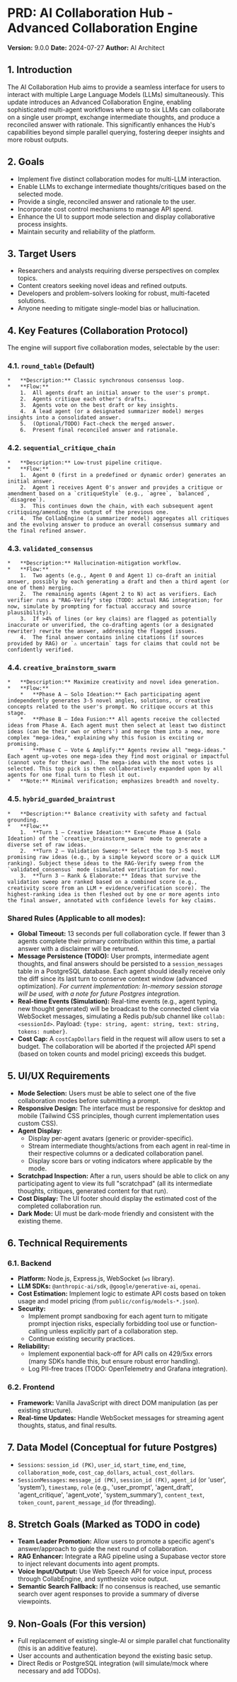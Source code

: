 # PRD: AI Collaboration Hub - Advanced Collaboration Engine

**Version:** 9.0.0
**Date:** 2024-07-27
**Author:** AI Architect

## 1. Introduction

The AI Collaboration Hub aims to provide a seamless interface for users to interact with multiple Large Language Models (LLMs) simultaneously. This update introduces an Advanced Collaboration Engine, enabling sophisticated multi-agent workflows where up to six LLMs can collaborate on a single user prompt, exchange intermediate thoughts, and produce a reconciled answer with rationale. This significantly enhances the Hub's capabilities beyond simple parallel querying, fostering deeper insights and more robust outputs.

## 2. Goals

*   Implement five distinct collaboration modes for multi-LLM interaction.
*   Enable LLMs to exchange intermediate thoughts/critiques based on the selected mode.
*   Provide a single, reconciled answer and rationale to the user.
*   Incorporate cost control mechanisms to manage API spend.
*   Enhance the UI to support mode selection and display collaborative process insights.
*   Maintain security and reliability of the platform.

## 3. Target Users

*   Researchers and analysts requiring diverse perspectives on complex topics.
*   Content creators seeking novel ideas and refined outputs.
*   Developers and problem-solvers looking for robust, multi-faceted solutions.
*   Anyone needing to mitigate single-model bias or hallucination.

## 4. Key Features (Collaboration Protocol)

The engine will support five collaboration modes, selectable by the user:

### 4.1. `round_table` (Default)
    *   **Description:** Classic synchronous consensus loop.
    *   **Flow:**
        1.  All agents draft an initial answer to the user's prompt.
        2.  Agents critique each other's drafts.
        3.  Agents vote on the best draft or key insights.
        4.  A lead agent (or a designated summarizer model) merges insights into a consolidated answer.
        5.  (Optional/TODO) Fact-check the merged answer.
        6.  Present final reconciled answer and rationale.

### 4.2. `sequential_critique_chain`
    *   **Description:** Low-trust pipeline critique.
    *   **Flow:**
        1.  Agent 0 (first in a predefined or dynamic order) generates an initial answer.
        2.  Agent 1 receives Agent 0's answer and provides a critique or amendment based on a `critiqueStyle` (e.g., `agree`, `balanced`, `disagree`).
        3.  This continues down the chain, with each subsequent agent critiquing/amending the output of the previous one.
        4.  The CollabEngine (a summarizer model) aggregates all critiques and the evolving answer to produce an overall consensus summary and the final refined answer.

### 4.3. `validated_consensus`
    *   **Description:** Hallucination-mitigation workflow.
    *   **Flow:**
        1.  Two agents (e.g., Agent 0 and Agent 1) co-draft an initial answer, possibly by each generating a draft and then a third agent (or one of them) merging.
        2.  The remaining agents (Agent 2 to N) act as verifiers. Each verifier runs a "RAG-Verify" step (TODO: actual RAG integration; for now, simulate by prompting for factual accuracy and source plausibility).
        3.  If >4% of lines (or key claims) are flagged as potentially inaccurate or unverified, the co-drafting agents (or a designated rewriter) rewrite the answer, addressing the flagged issues.
        4.  The final answer contains inline citations (if sources provided by RAG) or `⚠️ uncertain` tags for claims that could not be confidently verified.

### 4.4. `creative_brainstorm_swarm`
    *   **Description:** Maximize creativity and novel idea generation.
    *   **Flow:**
        *   **Phase A – Solo Ideation:** Each participating agent independently generates 3-5 novel angles, solutions, or creative concepts related to the user's prompt. No critique occurs at this stage.
        *   **Phase B – Idea Fusion:** All agents receive the collected ideas from Phase A. Each agent must then select at least two distinct ideas (can be their own or others') and merge them into a new, more complex "mega-idea," explaining why this fusion is exciting or promising.
        *   **Phase C – Vote & Amplify:** Agents review all "mega-ideas." Each agent up-votes one mega-idea they find most original or impactful (cannot vote for their own). The mega-idea with the most votes is selected. This top pick is then collaboratively expanded upon by all agents for one final turn to flesh it out.
    *   **Note:** Minimal verification; emphasizes breadth and novelty.

### 4.5. `hybrid_guarded_braintrust`
    *   **Description:** Balance creativity with safety and factual grounding.
    *   **Flow:**
        1.  **Turn 1 – Creative Ideation:** Execute Phase A (Solo Ideation) of the `creative_brainstorm_swarm` mode to generate a diverse set of raw ideas.
        2.  **Turn 2 – Validation Sweep:** Select the top 3-5 most promising raw ideas (e.g., by a simple keyword score or a quick LLM ranking). Subject these ideas to the RAG-Verify sweep from the `validated_consensus` mode (simulated verification for now).
        3.  **Turn 3 – Rank & Elaborate:** Ideas that survive the validation sweep are ranked based on a combined score (e.g., creativity score from an LLM + evidence/verification score). The highest-ranking idea is then fleshed out by one or more agents into the final answer, annotated with confidence levels for key claims.

### Shared Rules (Applicable to all modes):

*   **Global Timeout:** 13 seconds per full collaboration cycle. If fewer than 3 agents complete their primary contribution within this time, a partial answer with a disclaimer will be returned.
*   **Message Persistence (TODO):** User prompts, intermediate agent thoughts, and final answers should be persisted to a `session_messages` table in a PostgreSQL database. Each agent should ideally receive only the diff since its last turn to conserve context window (advanced optimization). *For current implementation: In-memory session storage will be used, with a note for future Postgres integration.*
*   **Real-time Events (Simulation):** Real-time events (e.g., agent typing, new thought generated) will be broadcast to the connected client via WebSocket messages, simulating a Redis pub/sub channel like `collab:<sessionId>`. Payload: `{type: string, agent: string, text: string, tokens: number}`.
*   **Cost Cap:** A `costCapDollars` field in the request will allow users to set a budget. The collaboration will be aborted if the projected API spend (based on token counts and model pricing) exceeds this budget.

## 5. UI/UX Requirements

*   **Mode Selection:** Users must be able to select one of the five collaboration modes before submitting a prompt.
*   **Responsive Design:** The interface must be responsive for desktop and mobile (Tailwind CSS principles, though current implementation uses custom CSS).
*   **Agent Display:**
    *   Display per-agent avatars (generic or provider-specific).
    *   Stream intermediate thoughts/actions from each agent in real-time in their respective columns or a dedicated collaboration panel.
    *   Display score bars or voting indicators where applicable by the mode.
*   **Scratchpad Inspection:** After a run, users should be able to click on any participating agent to view its full "scratchpad" (all its intermediate thoughts, critiques, generated content for that run).
*   **Cost Display:** The UI footer should display the estimated cost of the completed collaboration run.
*   **Dark Mode:** UI must be dark-mode friendly and consistent with the existing theme.

## 6. Technical Requirements

### 6.1. Backend

*   **Platform:** Node.js, Express.js, WebSocket (`ws` library).
*   **LLM SDKs:** `@anthropic-ai/sdk`, `@google/generative-ai`, `openai`.
*   **Cost Estimation:** Implement logic to estimate API costs based on token usage and model pricing (from `public/config/models-*.json`).
*   **Security:**
    *   Implement prompt sandboxing for each agent turn to mitigate prompt injection risks, especially forbidding tool use or function-calling unless explicitly part of a collaboration step.
    *   Continue existing security practices.
*   **Reliability:**
    *   Implement exponential back-off for API calls on 429/5xx errors (many SDKs handle this, but ensure robust error handling).
    *   Log PII-free traces (TODO: OpenTelemetry and Grafana integration).

### 6.2. Frontend

*   **Framework:** Vanilla JavaScript with direct DOM manipulation (as per existing structure).
*   **Real-time Updates:** Handle WebSocket messages for streaming agent thoughts, status, and final results.

## 7. Data Model (Conceptual for future Postgres)

*   `Sessions`: `session_id (PK)`, `user_id`, `start_time`, `end_time`, `collaboration_mode`, `cost_cap_dollars`, `actual_cost_dollars`.
*   `SessionMessages`: `message_id (PK)`, `session_id (FK)`, `agent_id` (or 'user', 'system'), `timestamp`, `role` (e.g., 'user_prompt', 'agent_draft', 'agent_critique', 'agent_vote', 'system_summary'), `content_text`, `token_count`, `parent_message_id` (for threading).

## 8. Stretch Goals (Marked as TODO in code)

*   **Team Leader Promotion:** Allow users to promote a specific agent's answer/approach to guide the next round of collaboration.
*   **RAG Enhancer:** Integrate a RAG pipeline using a Supabase vector store to inject relevant documents into agent prompts.
*   **Voice Input/Output:** Use Web Speech API for voice input, process through CollabEngine, and synthesize voice output.
*   **Semantic Search Fallback:** If no consensus is reached, use semantic search over agent responses to provide a summary of diverse viewpoints.

## 9. Non-Goals (For this version)

*   Full replacement of existing single-AI or simple parallel chat functionality (this is an additive feature).
*   User accounts and authentication beyond the existing basic setup.
*   Direct Redis or PostgreSQL integration (will simulate/mock where necessary and add TODOs).